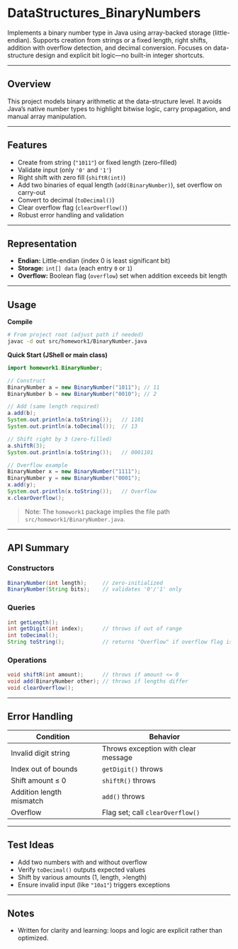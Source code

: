 # DataStructures_BinaryNumbers

Implements a binary number type in Java using array-backed storage (little-endian). Supports creation from strings or a fixed length, right shifts, addition with overflow detection, and decimal conversion. Focuses on data-structure design and explicit bit logic—no built-in integer shortcuts.

---

## Overview
This project models binary arithmetic at the data-structure level.
It avoids Java’s native number types to highlight bitwise logic, carry propagation, and manual array manipulation.

---

## Features
- Create from string (`"1011"`) or fixed length (zero-filled)
- Validate input (only `'0'` and `'1'`)
- Right shift with zero fill (`shiftR(int)`)
- Add two binaries of equal length (`add(BinaryNumber)`), set overflow on carry-out
- Convert to decimal (`toDecimal()`)
- Clear overflow flag (`clearOverflow()`)
- Robust error handling and validation

---

## Representation
- **Endian:** Little-endian (index 0 is least significant bit)  
- **Storage:** `int[] data` (each entry `0` or `1`)  
- **Overflow:** Boolean flag (`overflow`) set when addition exceeds bit length  

---

## Usage

**Compile**
```bash
# From project root (adjust path if needed)
javac -d out src/homework1/BinaryNumber.java
```

**Quick Start (JShell or main class)**
```java
import homework1.BinaryNumber;

// Construct
BinaryNumber a = new BinaryNumber("1011"); // 11
BinaryNumber b = new BinaryNumber("0010"); // 2

// Add (same length required)
a.add(b);
System.out.println(a.toString());   // 1101
System.out.println(a.toDecimal());  // 13

// Shift right by 3 (zero-filled)
a.shiftR(3);
System.out.println(a.toString());   // 0001101

// Overflow example
BinaryNumber x = new BinaryNumber("1111");
BinaryNumber y = new BinaryNumber("0001");
x.add(y);
System.out.println(x.toString());   // Overflow
x.clearOverflow();
```
> Note: The `homework1` package implies the file path `src/homework1/BinaryNumber.java`.

---

## API Summary

### Constructors
```java
BinaryNumber(int length);     // zero-initialized
BinaryNumber(String bits);    // validates '0'/'1' only
```

### Queries
```java
int getLength();
int getDigit(int index);      // throws if out of range
int toDecimal();
String toString();            // returns "Overflow" if overflow flag is set
```

### Operations
```java
void shiftR(int amount);      // throws if amount <= 0
void add(BinaryNumber other); // throws if lengths differ
void clearOverflow();
```

---

## Error Handling
| Condition | Behavior |
|------------|-----------|
| Invalid digit string | Throws exception with clear message |
| Index out of bounds | `getDigit()` throws |
| Shift amount ≤ 0 | `shiftR()` throws |
| Addition length mismatch | `add()` throws |
| Overflow | Flag set; call `clearOverflow()` |

---

## Test Ideas
- Add two numbers with and without overflow  
- Verify `toDecimal()` outputs expected values  
- Shift by various amounts (1, length, >length)  
- Ensure invalid input (like `"10a1"`) triggers exceptions  

---

## Notes
- Written for clarity and learning: loops and logic are explicit rather than optimized.
